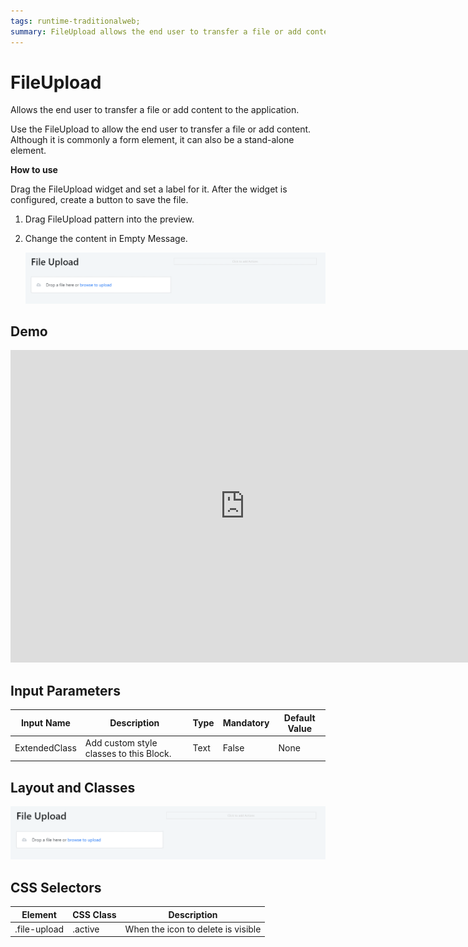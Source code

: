 ```yaml
---
tags: runtime-traditionalweb; 
summary: FileUpload allows the end user to transfer a file or add content to the application.
---
```


# FileUpload

Allows the end user to transfer a file or add content to the application.

Use the FileUpload to allow the end user to transfer a file or add content. Although it is commonly a form element, it can also be a stand-alone element.

**How to use**

Drag the FileUpload widget and set a label for it. After the widget is configured, create a button to save the file.

1. Drag FileUpload pattern into the preview.

1. Change the content in Empty Message.

    ![](<images/fileupload-image-1.png>)

## Demo

<iframe width="750" height="500" src="https://www.youtube.com/embed/l0YPl_3ya9s" frameborder="0" allow="accelerometer; autoplay; encrypted-media; gyroscope; picture-in-picture" allowfullscreen="allowfullscreen"></iframe>

## Input Parameters

| Input Name |  Description |  Type | Mandatory | Default Value |
|---|---|---|---|---|
| ExtendedClass  |  Add custom style classes to this Block. | Text | False | None |

## Layout and Classes

![](<images/fileupload-image-1.png>)

## CSS Selectors

| Element |  CSS Class |  Description  |
| ---|---|---
| .file-upload | .active |  When the icon to delete is visible |




